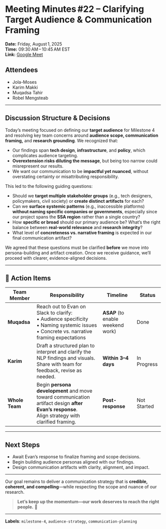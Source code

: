 # Meeting Minutes #22 – Clarifying Target Audience & Communication Framing

**Date:** Friday, August 1, 2025  
**Time:** 09:30 AM – 10:45 AM EST  
**Link:** [Google Meet](https://meet.google.com/pgd-ppbs-hsj)

## Attendees

- Jola-Moses  
- Karim Makki  
- Muqadsa Tahir  
- Robel Mengsteab  

---

## Discussion Structure & Decisions

Today’s meeting focused on defining our **target audience** for Milestone 4 and
resolving key team concerns around **audience scope, communication framing,**
and **research grounding**. We recognized that:

- Our findings span **tech design**, **infrastructure**, and **policy**, which
  complicates audience targeting.
- **Overextension risks diluting the message**, but being too narrow could
  misrepresent our results.
- We want our communication to be **impactful yet nuanced**, without overstating
  certainty or misattributing responsibility.

This led to the following guiding questions:

- Should we **target multiple stakeholder groups** (e.g., tech designers,
  policymakers, civil society) or **create distinct artifacts** for each?
- Can we **surface systemic patterns** (e.g., inaccessible platforms) **without
  naming specific companies or governments**, especially since our project
  spans the **SSA region** rather than a single country?
- How **specific or broad** should our primary audience be? What’s the right
  balance between **real-world relevance** and **research integrity**?
- What level of **concreteness vs. narrative framing** is expected in our
  final communication artifact?

We agreed that these questions must be clarified **before** we move into
persona-building and artifact creation. Once we receive guidance, we’ll
proceed with clearer, evidence-aligned decisions.

---

## 📌 Action Items
<!-- markdownlint-disable MD013 MD033-->
| Team Member   | Responsibility                                                                                                                                   | Timeline                  | Status        |
|---------------|----------------------------------------------------------------------------------------------------------------------------------------------------|---------------------------|---------------|
| **Muqadsa**   | Reach out to Evan on Slack to clarify:<br>• Audience specificity<br>• Naming systemic issues<br>• Concrete vs. narrative framing expectations     | **ASAP** (to enable weekend work) |  Done        |
| **Karim**     | Draft a structured plan to interpret and clarify the NLP findings and visuals.<br>Share with team for feedback, revise as needed.                | **Within 3–4 days**        |  In Progress |
| **Whole Team**| Begin **persona development** and move toward communication artifact design **after Evan’s response**.<br>Align strategy with clarified framing. | **Post-response**          |  Not Started |
<!-- markdownlint-enable MD013 MD033-->
---

## Next Steps

- Await Evan’s response to finalize framing and scope decisions.  
- Begin building audience personas aligned with our findings.  
- Design communication artifacts with clarity, alignment, and impact.

---

Our goal remains to deliver a communication strategy that is **credible,
coherent, and compelling**—while respecting the scope and nuance of our research.
>**Let’s keep up the momentum—our work deserves to reach the right people.** 💎

---

**Labels**: `milestone-4`, `audience-strategy`, `communication-planning`
